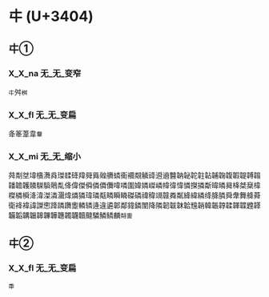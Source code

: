 # 㐄 (U+3404) 

## 㐄①

### X_X_na 无_无_变窄
`㐄`舛`桝`

### X_X_fl 无_无_变扁
夅䇨葦韋`韏`

### X_X_mi 无_无_缩小
荈㔂㘶㙔㯯㵲㷠㻧䂋䂫䍷䑝䑞䑟䒉䗲䘙䙟䚏䚬䜶䢬䢯䤗䪏䪐䪑䪒䪓䪔䪕䪖䪗䪘䪙䪚䪛䪜䪝䫰䮪䮼䴄亃佭偉傑僢僯僲儛喡噒圍媁嫾嵥嶙幃徫愇憐搩撛斴暐暽曻栙桀椉椲榤橉橓洚湋滐潾潿煒燐獜瑋璘甐疄瞬瞵磔磷禕稦竵竷粦粼絳緯繗绛胮膦舜舝舞舽蕣衛袶褘諱謋㦣跭蹸躌躗轔辚逄違遴郼鄰鍏鏻闈降隣韌韍韎韐韑韒韓韔韕韖韗韘韙韚韛韜韝韞韟韠韡韢韣韤韥颹驎鱗鳞麟`翷讆`

## 㐄②

### X_X_fl 无_无_变扁
`䄵`
